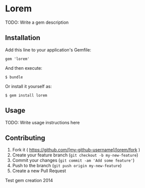 
# Lorem

TODO: Write a gem description

## Installation

Add this line to your application's Gemfile:

    gem 'lorem'

And then execute:

    $ bundle

Or install it yourself as:

    $ gem install lorem

## Usage

TODO: Write usage instructions here

## Contributing

1. Fork it ( https://github.com/[my-github-username]/lorem/fork )
2. Create your feature branch (`git checkout -b my-new-feature`)
3. Commit your changes (`git commit -am 'Add some feature'`)
4. Push to the branch (`git push origin my-new-feature`)
5. Create a new Pull Request


Test gem creation 2014

